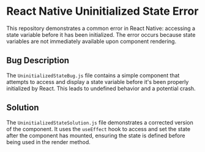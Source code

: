 # React Native Uninitialized State Error

This repository demonstrates a common error in React Native: accessing a state variable before it has been initialized. The error occurs because state variables are not immediately available upon component rendering. 

## Bug Description

The `UninitializedStateBug.js` file contains a simple component that attempts to access and display a state variable before it's been properly initialized by React. This leads to undefined behavior and a potential crash.

## Solution

The `UninitializedStateSolution.js` file demonstrates a corrected version of the component. It uses the `useEffect` hook to access and set the state after the component has mounted, ensuring the state is defined before being used in the render method.